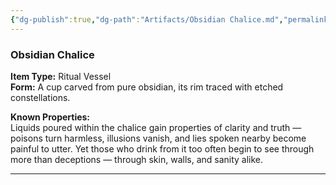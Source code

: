 ```yaml
---
{"dg-publish":true,"dg-path":"Artifacts/Obsidian Chalice.md","permalink":"/artifacts/obsidian-chalice/","tags":["artifact"],"dgShowFileTree":true}
---
```


### **Obsidian Chalice**

**Item Type:** Ritual Vessel  
**Form:** A cup carved from pure obsidian, its rim traced with etched constellations.

**Known Properties:**  
Liquids poured within the chalice gain properties of clarity and truth — poisons turn harmless, illusions vanish, and lies spoken nearby become painful to utter. Yet those who drink from it too often begin to see through more than deceptions — through skin, walls, and sanity alike.

---